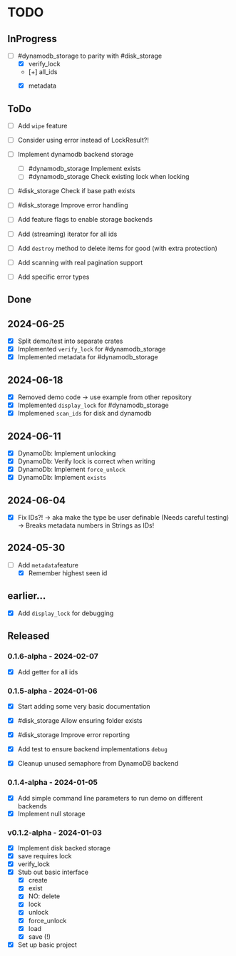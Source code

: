 # TODO

## InProgress


- [ ] #dynamodb_storage to parity with #disk_storage
	- [x] verify_lock
	- [+] all_ids
	- [x] metadata


## ToDo

- [ ] Add `wipe` feature

- [ ] Consider using error instead of LockResult?!

- [ ] Implement dynamodb backend storage
	- [ ] #dynamodb_storage Implement exists
	- [ ] #dynamodb_storage Check existing lock when locking

- [ ] #disk_storage Check if base path exists
- [ ] #disk_storage Improve error handling
- [ ] Add feature flags to enable storage backends
- [ ] Add (streaming) iterator for all ids
- [ ] Add `destroy` method to delete items for good (with extra protection)

- [ ] Add scanning with real pagination support
- [ ] Add specific error types

## Done

## 2024-06-25
- [x] Split demo/test into separate crates
- [x] Implemented `verify_lock` for #dynamodb_storage
- [x] Implemented metadata for #dynamodb_storage

## 2024-06-18
- [x] Removed demo code -> use example from other repository
- [x] Implemented `display_lock` for #dynamodb_storage
- [x] Implemened `scan_ids` for disk and dynamodb

## 2024-06-11
- [x] DynamoDb: Implement unlocking
- [x] DynamoDb: Verify lock is correct when writing
- [x] DynamoDb: Implement `force_unlock`
- [x] DynamoDb: Implement `exists`

## 2024-06-04
- [x] Fix IDs?! -> aka make the type be user definable (Needs careful testing)
	-> Breaks metadata numbers in Strings as IDs!

## 2024-05-30
- [ ] Add `metadata`feature
	- [x] Remember highest seen id

## earlier...
- [x] Add `display_lock` for debugging


## Released

### 0.1.6-alpha - 2024-02-07
- [x] Add getter for all ids

### 0.1.5-alpha - 2024-01-06
- [x] Start adding some very basic documentation
- [x] #disk_storage Allow ensuring folder exists
- [x] #disk_storage Improve error reporting

- [x] Add test to ensure backend implementations `debug`
- [x] Cleanup unused semaphore from DynamoDB backend

### 0.1.4-alpha - 2024-01-05
- [x] Add simple command line parameters to run demo on different backends
- [x] Implement null storage

### v0.1.2-alpha - 2024-01-03
- [x] Implement disk backed storage
- [x] save requires lock
- [x] verify_lock
- [x] Stub out basic interface
	- [x] create
	- [x] exist
	- [x] NO: delete
	- [x] lock
	- [x] unlock
	- [x] force_unlock
	- [x] load
	- [x] save (!)
- [x] Set up basic project
